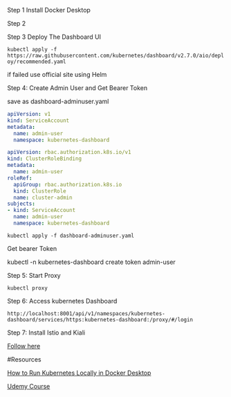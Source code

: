 
Step 1 Install Docker Desktop 


Step 2


Step 3 Deploy The Dashboard UI

`kubectl apply -f https://raw.githubusercontent.com/kubernetes/dashboard/v2.7.0/aio/deploy/recommended.yaml`

if failed use official site using Helm 



Step 4: Create Admin User and Get Bearer Token

save as dashboard-adminuser.yaml

```yaml
apiVersion: v1
kind: ServiceAccount
metadata:
  name: admin-user
  namespace: kubernetes-dashboard

apiVersion: rbac.authorization.k8s.io/v1
kind: ClusterRoleBinding
metadata:
  name: admin-user
roleRef:
  apiGroup: rbac.authorization.k8s.io
  kind: ClusterRole
  name: cluster-admin
subjects:
- kind: ServiceAccount
  name: admin-user
  namespace: kubernetes-dashboard
```

`kubectl apply -f dashboard-adminuser.yaml`


Get bearer Token

kubectl -n kubernetes-dashboard create token admin-user


Step 5: Start Proxy

`kubectl proxy`

Step 6: Access kubernetes Dashboard 

`http://localhost:8001/api/v1/namespaces/kubernetes-dashboard/services/https:kubernetes-dashboard:/proxy/#/login`


Step 7: Install Istio and Kiali

[Follow here](https://istio.io/latest/docs/setup/getting-started/)



#Resources 

[How to Run Kubernetes Locally in Docker Desktop](https://sudipta-deb.in/2023/02/how-to-run-kubernetes-locally-in-docker-desktop.html)

[Udemy Course ](https://www.udemy.com/course/istio-hands-on-for-kubernetes/?couponCode=ST9MT71624)

